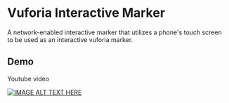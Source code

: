 # Vuforia Interactive Marker
A network-enabled interactive marker that utilizes a phone's touch screen to be used as an interactive vuforia marker.

## Demo
Youtube video

[![IMAGE ALT TEXT HERE](https://img.youtube.com/vi/wC8t-jP_rBI/0.jpg)](https://www.youtube.com/watch?v=wC8t-jP_rBI)
